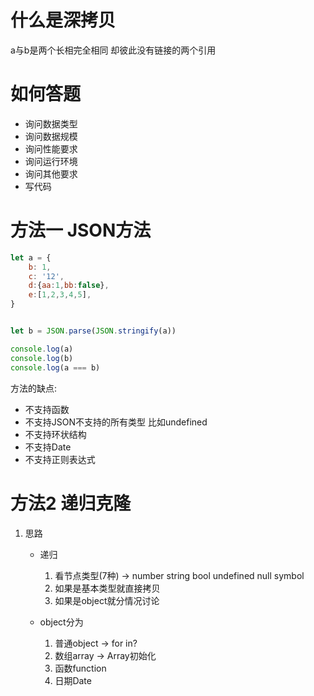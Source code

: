 # 什么是深拷贝

a与b是两个长相完全相同 却彼此没有链接的两个引用

# 如何答题

* 询问数据类型
* 询问数据规模
* 询问性能要求
* 询问运行环境  
* 询问其他要求
* 写代码


# 方法一 JSON方法

```js
let a = {
    b: 1,
    c: '12',
    d:{aa:1,bb:false},
    e:[1,2,3,4,5],
}


let b = JSON.parse(JSON.stringify(a))

console.log(a)
console.log(b)
console.log(a === b)
```

方法的缺点: 

* 不支持函数
* 不支持JSON不支持的所有类型 比如undefined
* 不支持环状结构
* 不支持Date
* 不支持正则表达式


# 方法2 递归克隆

1. 思路

    * 递归

        1. 看节点类型(7种)  -> number string bool undefined null symbol
        2. 如果是基本类型就直接拷贝
        3. 如果是object就分情况讨论

    * object分为

        1. 普通object -> for in?
        2. 数组array -> Array初始化
        3. 函数function
        4. 日期Date